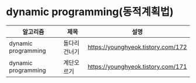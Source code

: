 # dynamic programming(동적계획법)

|알고리즘|제목|설명|
|------|---|---|
|dynamic programming|돌다리 건너기|https://younghyeok.tistory.com/172|
|dynamic programming|계단오르기|https://younghyeok.tistory.com/171|
